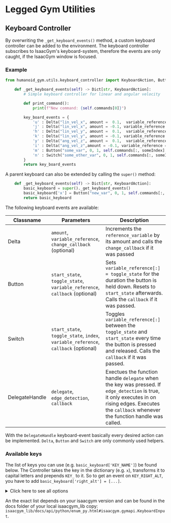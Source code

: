 # Legged Gym Utilities

## Keyboard Controller

By overwriting the `_get_keyboard_events()` method, a custom keyboard controller can be added to the environment. The keyboard controller subscribes to IsaacGym's keyboard-system, therefore the events are only caught, if the IsaacGym window is focused.

### Example

```python
from humanoid_gym.utils.keyboard_controller import KeyboardAction, Button, Delta, Switch

    def _get_keyboard_events(self) -> Dict[str, KeyboardAction]:
        # Simple keyboard controller for linear and angular velocity

        def print_command():
            print(f"New command: {self.commands[0]}")

        key_board_events = {
            'u' : Delta("lin_vel_x", amount =  0.1,  variable_reference = self.commands[:, 0], callback = print_command),
            'j' : Delta("lin_vel_x", amount = -0.1, variable_reference = self.commands[:, 0], callback = print_command),
            'h' : Delta("lin_vel_y", amount =  0.1,  variable_reference = self.commands[:, 1], callback = print_command),
            'k' : Delta("lin_vel_y", amount = -0.1, variable_reference = self.commands[:, 1], callback = print_command),
            'y' : Delta("ang_vel_z", amount =  0.1,  variable_reference = self.commands[:, 2], callback = print_command),
            'i' : Delta("ang_vel_z",amount = -0.1, variable_reference = self.commands[:, 2], callback = print_command),
            'm' : Button("some_var", 0, 1, self.commands[:, someIndex], print_command)
            'n' : Switch("some_other_var", 0, 1, self.commands[:, someIndex], print_command)        
        }
        return key_board_events
```

A parent keyboard can also be extended by calling the `super()` method:

```python
    def _get_keyboard_events(self) -> Dict[str, KeyboardAction]:
        basic_keyboard = super()._get_keyboard_events()
        basic_keyboard['x'] = Button("new_var", 0, 1, self.commands[:, someIndex], None)
        return basic_keyboard
```

The following keyboard events are available:

|**Classname** | **Parameters** | **Description** |
|--------------|----------------|-----------------|
| Delta | `amount`, `variable_reference`, `change_callback` (optional) | Increments the `reference_variable` by its amount and calls the `change_callback` if it was passed |
| Button | `start_state`, `toggle_state`, `variable_reference`, `callback` (optional) | Sets `variable_reference[:] = toggle_state` for the duration the button is held down. Resets to `start_state` afterwards. Calls the `callback` if it was passed. |
| Switch | `start_state`, `toggle_state`, `index`, `variable_reference`, `callback` (optional) | Toggles `variable_reference[:]` between the `toggle_state` and `start_state` every time the button is pressed and released. Calls the `callback` if it was passed. |
| DelegateHandle | `delegate`, `edge_detection`, `callback` | Exectues the function handle `delegate` when the key was pressed. If `edge_detection` is true, it only executes in on rising edges. Executes the `callback` whenever the function handle was called. |

With the `DelegateHandle` keyboard-event basically every desired action can be implemented. `Delta`, `Button` and `Switch` are only commonly used helpers.

### **Available keys**

The list of keys you can use (e.g. `basic_keyboard['KEY_NAME']`) be found below. The Controller takes the key in the dictionary (e.g. `x`), transforms it to capital letters and prepends `KEY_` to it. So to get an event on `KEY_RIGHT_ALT`, you have to add `basic_keyboard['right_alt'] = [...]`.

<details>
 <summary> Click here to see all options </summary>
    KEY_SPACE,
    KEY_APOSTROPHE,
    KEY_COMMA,
    KEY_MINUS,
    KEY_PERIOD,
    KEY_SLASH,
    KEY_0,
    KEY_1,
    KEY_2,
    KEY_3,
    KEY_4,
    KEY_5,
    KEY_6,
    KEY_7,
    KEY_8,
    KEY_9,
    KEY_SEMICOLON,
    KEY_EQUAL,
    KEY_A,
    KEY_B,
    KEY_C,
    KEY_D,
    KEY_E,
    KEY_F,
    KEY_G,
    KEY_H,
    KEY_I,
    KEY_J,
    KEY_K,
    KEY_L,
    KEY_M,
    KEY_N,
    KEY_O,
    KEY_P,
    KEY_Q,
    KEY_R,
    KEY_S,
    KEY_T,
    KEY_U,
    KEY_V,
    KEY_W,
    KEY_X,
    KEY_Y,
    KEY_Z,
    KEY_LEFT_BRACKET,
    KEY_BACKSLASH,
    KEY_RIGHT_BRACKET,
    KEY_GRAVE_ACCENT,
    KEY_ESCAPE,
    KEY_TAB,
    KEY_ENTER,
    KEY_BACKSPACE,
    KEY_INSERT,
    KEY_DEL,
    KEY_RIGHT,
    KEY_LEFT,
    KEY_DOWN,
    KEY_UP,
    KEY_PAGE_UP,
    KEY_PAGE_DOWN,
    KEY_HOME,
    KEY_END,
    KEY_CAPS_LOCK,
    KEY_SCROLL_LOCK,
    KEY_NUM_LOCK,
    KEY_PRINT_SCREEN,
    KEY_PAUSE,
    KEY_F1,
    KEY_F2,
    KEY_F3,
    KEY_F4,
    KEY_F5,
    KEY_F6,
    KEY_F7,
    KEY_F8,
    KEY_F9,
    KEY_F10,
    KEY_F11,
    KEY_F12,
    KEY_NUMPAD_0,
    KEY_NUMPAD_1,
    KEY_NUMPAD_2,
    KEY_NUMPAD_3,
    KEY_NUMPAD_4,
    KEY_NUMPAD_5,
    KEY_NUMPAD_6,
    KEY_NUMPAD_7,
    KEY_NUMPAD_8,
    KEY_NUMPAD_9,
    KEY_NUMPAD_DEL,
    KEY_NUMPAD_DIVIDE,
    KEY_NUMPAD_MULTIPLY,
    KEY_NUMPAD_SUBTRACT,
    KEY_NUMPAD_ADD,
    KEY_NUMPAD_ENTER,
    KEY_NUMPAD_EQUAL,
    KEY_LEFT_SHIFT,
    KEY_LEFT_CONTROL,
    KEY_LEFT_ALT,
    KEY_LEFT_SUPER,
    KEY_RIGHT_SHIFT,
    KEY_RIGHT_CONTROL,
    KEY_RIGHT_ALT,
    KEY_RIGHT_SUPER,
    KEY_MENU
</details>

An the exact list depends on your isaacgym version and can be found in the docs folder of your local isaacgym_lib copy: `isaacgym_lib/docs/api/python/enum_py.html#isaacgym.gymapi.KeyboardInput`.
